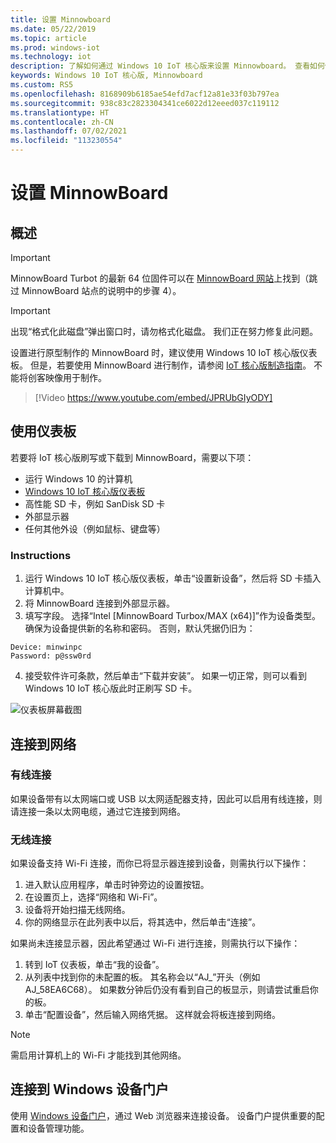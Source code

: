 ```yaml
---
title: 设置 Minnowboard
ms.date: 05/22/2019
ms.topic: article
ms.prod: windows-iot
ms.technology: iot
description: 了解如何通过 Windows 10 IoT 核心版来设置 Minnowboard。 查看如何使用仪表板、连接到网络，以及如何连接到 Windows 设备门户。
keywords: Windows 10 IoT 核心版, Minnowboard
ms.custom: RS5
ms.openlocfilehash: 8168909b6185ae54efd7acf12a81e33f03b797ea
ms.sourcegitcommit: 938c83c2823304341ce6022d12eeed037c119112
ms.translationtype: HT
ms.contentlocale: zh-CN
ms.lasthandoff: 07/02/2021
ms.locfileid: "113230554"
---
```

# <a name="setting-up-a-minnowboard"></a>设置 MinnowBoard

## <a name="overview"></a>概述

> [!IMPORTANT]
> MinnowBoard Turbot 的最新 64 位固件可以在 [MinnowBoard 网站](https://minnowboard.org/tutorials/updating-the-firmware)上找到（跳过 MinnowBoard 站点的说明中的步骤 4）。

> [!IMPORTANT]
> 出现“格式化此磁盘”弹出窗口时，请勿格式化磁盘。 我们正在努力修复此问题。

设置进行原型制作的 MinnowBoard 时，建议使用 Windows 10 IoT 核心版仪表板。 但是，若要使用 MinnowBoard 进行制作，请参阅 [IoT 核心版制造指南](https://docs.microsoft.com/windows-hardware/manufacture/iot/iot-core-manufacturing-guide)。 不能将创客映像用于制作。
<br>
> [!Video https://www.youtube.com/embed/JPRUbGIyODY]

## <a name="using-the-dashboard"></a>使用仪表板

若要将 IoT 核心版刷写或下载到 MinnowBoard，需要以下项：
* 运行 Windows 10 的计算机 
* [Windows 10 IoT 核心版仪表板](https://docs.microsoft.com/windows/iot-core/downloads)
* 高性能 SD 卡，例如 SanDisk SD 卡
* 外部显示器
* 任何其他外设（例如鼠标、键盘等）

### <a name="instructions"></a>Instructions

1. 运行 Windows 10 IoT 核心版仪表板，单击“设置新设备”，然后将 SD 卡插入计算机中。
2. 将 MinnowBoard 连接到外部显示器。
3. 填写字段。 选择“Intel [MinnowBoard Turbox/MAX (x64)]”作为设备类型。 确保为设备提供新的名称和密码。 否则，默认凭据仍旧为：

```
Device: minwinpc
Password: p@ssw0rd
```

4. 接受软件许可条款，然后单击“下载并安装”。 如果一切正常，则可以看到 Windows 10 IoT 核心版此时正刷写 SD 卡。

![仪表板屏幕截图](../media/DeviceSetup/Dashboard-Screenshot.jpg)

## <a name="connect-to-a-network"></a>连接到网络
### <a name="wired-connection"></a>有线连接
如果设备带有以太网端口或 USB 以太网适配器支持，因此可以启用有线连接，则请连接一条以太网电缆，通过它连接到网络。

### <a name="wireless-connection"></a>无线连接
如果设备支持 Wi-Fi 连接，而你已将显示器连接到设备，则需执行以下操作：

1. 进入默认应用程序，单击时钟旁边的设置按钮。
2. 在设置页上，选择“网络和 Wi-Fi”。
3. 设备将开始扫描无线网络。
4. 你的网络显示在此列表中以后，将其选中，然后单击“连接”。

如果尚未连接显示器，因此希望通过 Wi-Fi 进行连接，则需执行以下操作：

1. 转到 IoT 仪表板，单击“我的设备”。
2. 从列表中找到你的未配置的板。 其名称会以“AJ_”开头（例如 AJ_58EA6C68）。 如果数分钟后仍没有看到自己的板显示，则请尝试重启你的板。
3. 单击“配置设备”，然后输入网络凭据。 这样就会将板连接到网络。

> [!NOTE]
> 需启用计算机上的 Wi-Fi 才能找到其他网络。

## <a name="connect-to-windows-device-portal"></a>连接到 Windows 设备门户

使用 [Windows 设备门户](../manage-your-device/DevicePortal.md)，通过 Web 浏览器来连接设备。 设备门户提供重要的配置和设备管理功能。 
